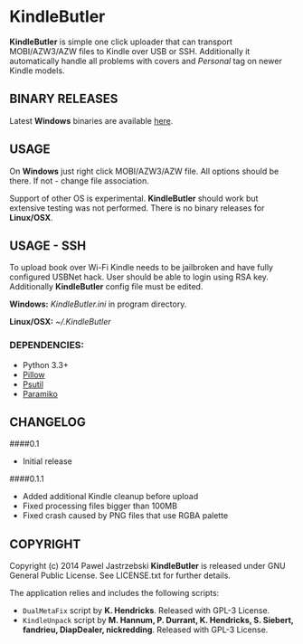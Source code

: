 KindleButler
============

**KindleButler** is simple one click uploader that can transport MOBI/AZW3/AZW files to Kindle over USB or SSH.
Additionally it automatically handle all problems with covers and *Personal* tag on newer Kindle models.

## BINARY RELEASES
Latest **Windows** binaries are available [here](https://github.com/AcidWeb/KindleButler/releases).

## USAGE
On **Windows** just right click MOBI/AZW3/AZW file. All options should be there. If not - change file association.

Support of other OS is experimental. **KindleButler** should work but extensive testing was not performed.
There is no binary releases for **Linux/OSX**.

## USAGE - SSH
To upload book over Wi-Fi Kindle needs to be jailbroken and have fully configured USBNet hack.
User should be able to login using RSA key. Additionally **KindleButler** config file must be edited.

**Windows:** *KindleButler.ini* in program directory.

**Linux/OSX:** *~/.KindleButler*

### DEPENDENCIES:
- Python 3.3+
- [Pillow](http://pypi.python.org/pypi/Pillow/)
- [Psutil](https://pypi.python.org/pypi/psutil)
- [Paramiko](https://pypi.python.org/pypi/paramiko/)

## CHANGELOG
####0.1
* Initial release

####0.1.1
* Added additional Kindle cleanup before upload
* Fixed processing files bigger than 100MB
* Fixed crash caused by PNG files that use RGBA palette

## COPYRIGHT
Copyright (c) 2014 Pawel Jastrzebski
**KindleButler** is released under GNU General Public License. See LICENSE.txt for further details.

The application relies and includes the following scripts:
 - `DualMetaFix` script by **K. Hendricks**. Released with GPL-3 License.
 - `KindleUnpack` script by **M. Hannum, P. Durrant, K. Hendricks, S. Siebert, fandrieu, DiapDealer, nickredding**. Released with GPL-3 License.